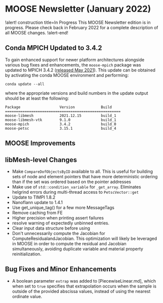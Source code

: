 # MOOSE Newsletter (January 2022)

!alert! construction title=In Progress
This MOOSE Newsletter edition is in progress. Please check back in February 2022
for a complete description of all MOOSE changes.
!alert-end!

## Conda MPICH Updated to 3.4.2

To gain enhanced support for newer platform architectures alongside various bug
fixes and enhancements, the `moose-mpich` package was updated to MPICH 3.4.2
([released May 2021](https://www.mpich.org/2021/05/28/mpich-3-4-2-released/)).
This update can be obtained by activating the conda MOOSE environment and performing:

```
conda update --all
```

where the appropriate versions and build numbers in the update output should be
at least the following:

```
Package                  Version            Build
=====================================================
moose-libmesh            2021.12.15         build_1
moose-libmesh-vtk        9.1.0              build_1
moose-mpich              3.4.2              build_0
moose-petsc              3.15.1             build_4
```

## MOOSE Improvements

## libMesh-level Changes

- Make `CompareDofObjectsByID` available to all. This is useful for building sets
  of node and element pointers that have more deterministic ordering than if the
  set was ordered based on the pointer addresses
- Make use of `std::condition_variable` for `_get_array`. Eliminates helgrind
  errors during multi-thread access to `PetscVector::get`
- Update to TIMPI 1.8.2
- Nanoflann update to 1.4.1
- Use get_unique_tag() for a few more MessageTags
- Remove caching from FE<CLOUGH>
- Higher precision when printing assert failures
- resolve warning of expectedly unbinned entries.
- Clear input data structure before using
- Don't unnecessarily compute the Jacobian for ComputeResidualandJacobian. This
  optimization will likely be leveraged in MOOSE in order to compute the residual
  and Jacobian simultaneously, avoiding duplicate variable and material property
  reinitialization.

## Bug Fixes and Minor Enhancements

- A boolean parameter `extrap` was added to [PiecewiseLinear.md], which when set
  to `true` specifies that extrapolation occurs when the sample is outside of the
  provided abscissa values, instead of using the nearest ordinate value.
